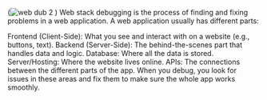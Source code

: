 (![web dub 2](https://github.com/user-attachments/assets/d0121643-5719-44d0-8fdd-8d9b451f15c8)
)
Web stack debugging is the process of finding and fixing problems in a web application. A web application usually has different parts:

Frontend (Client-Side): What you see and interact with on a website (e.g., buttons, text).
Backend (Server-Side): The behind-the-scenes part that handles data and logic.
Database: Where all the data is stored.
Server/Hosting: Where the website lives online.
APIs: The connections between the different parts of the app.
When you debug, you look for issues in these areas and fix them to make sure the whole app works smoothly.
